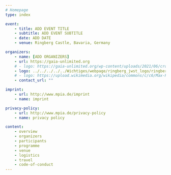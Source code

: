 ```yaml
---
# Homepage
type: index

event:
    - title: ADD EVENT TITLE 
    - subtitle: ADD EVENT SUBTITLE
    - date: ADD DATE 
    - venue: Ringberg Castle, Bavaria, Germany

organizers:
    - name: [ADD ORGANIZERS] 
    - url: https://gaia-unlimited.org
    # - logo: https://gaia-unlimited.org/wp-content/uploads/2021/06/cropped-gaia_unlimited_logo.png
    - logo: ../../../../../Wichtiges/webpage/ringberg_jwst_logo/ringberg_jwst_logo_white.png
    # - logo: https://upload.wikimedia.org/wikipedia/commons/c/c6/Max-Planck-Institut_f%C3%BCr_Astronomie_Logo.svg  # -- MPIA
    - contact_url: ""

imprint:
    - url: http://www.mpia.de/imprint
    - name: imprint

privacy-policy:
    - url: http://www.mpia.de/privacy-policy
    - name: privacy policy

content:
    - overview
    - organizers
    - participants
    - programme
    - venue
    - logistics
    - travel
    - code-of-conduct
---
```

